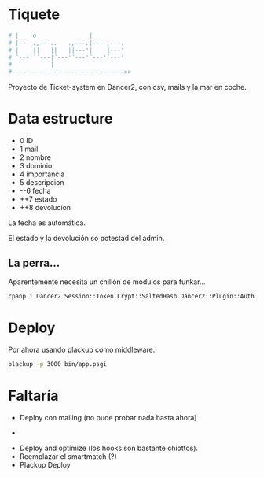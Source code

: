 # Tiquete

```perl
# |    o               |         
# |--- .,---..   .,---.|--- ,---.
# |    ||   ||   ||---'|    |---'
# `---'``---|`---'`---'`---'`---'
#           |                    
# ------------------------------->>
```
Proyecto de Ticket-system en Dancer2, con csv, mails y la mar en coche.

# Data estructure

* 0     ID
* 1     mail
* 2     nombre
* 3     dominio
* 4     importancia
* 5     descripcion
* --6   fecha
* ++7   estado
* ++8   devolucion

La fecha es automática.

El estado y la devolución so potestad del admin.

## La perra...

Aparentemente necesita un chillón de módulos para funkar...

```bash
cpanp i Dancer2 Session::Token Crypt::SaltedHash Dancer2::Plugin::Auth::Extensible File::Slurp Data::Uniqid Email::MIME
```

# Deploy

Por ahora usando plackup como middleware.

```bash
plackup -p 3000 bin/app.psgi
```

# Faltaría

* Deploy con mailing (no pude probar nada hasta ahora)
* ~~~Agregarle un mecanismo de login menos improvisado! (mediante `cpanp i Dancer2::Plugin::Auth::Extensible`).~~~
* Deploy and optimize (los hooks son bastante chiottos).
* Reemplazar el smartmatch (?)
* Plackup Deploy
